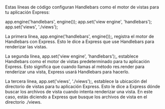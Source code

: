 Estas líneas de código configuran Handlebars como el motor de vistas para tu aplicación Express:

app.engine('handlebars', engine());
app.set('view engine', 'handlebars');
app.set('views', './views');

La primera línea, app.engine('handlebars', engine());, registra el motor de Handlebars con Express. Esto le dice a Express que use Handlebars para renderizar las vistas.

La segunda línea, app.set('view engine', 'handlebars');, establece Handlebars como el motor de vistas predeterminado para tu aplicación Express. Esto significa que cuando llamas al método res.render para renderizar una vista, Express usará Handlebars para hacerlo.

La tercera línea, app.set('views', './views');, establece la ubicación del directorio de vistas para tu aplicación Express. Esto le dice a Express dónde buscar los archivos de vista cuando intenta renderizar una vista. En este caso, estás diciendo a Express que busque los archivos de vista en el directorio ./views.
